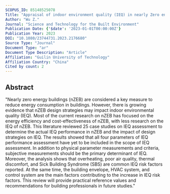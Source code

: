 ```yaml
---
SCOPUS_ID: 85148525078
Title: "Appraisal of indoor environment quality (IEQ) in nearly Zero energy Building (nZEB): A literature review"
Author: "Wu Z."
Journal: "Science and Technology for the Built Environment"
Publication Date: {'$date': '2023-01-01T00:00:00Z'}
Publication Year: 2023
DOI: "10.1080/23744731.2023.2176680"
Source Type: "Journal"
Document Type: "ar"
Document Type Description: "Article"
Affiliation: "Guilin University of Technology"
Affiliation Country: "China"
Cited by count: 2
---
```


## Abstract
"Nearly zero energy buildings (nZEB) are considered a key measure to reduce energy consumption in buildings. However, there is growing evidence that nZEB design strategies may impact indoor environmental quality (IEQ). Most of the current research on nZEB has focused on the energy efficiency and cost-effectiveness of nZEB, with less research on the IEQ of nZEB. This literature reviewed 25 case studies on IEQ assessment to determine the actual IEQ performance in nZEB and the impact of design strategies on IEQ. The results showed that all four parameters of IEQ performance assessment have yet to be included in the scope of IEQ assessment. In addition to physical parameter measurements and criteria, subjective measurements should be the primary determinant of IEQ. Moreover, the analysis shows that overheating, poor air quality, thermal discomfort, and Sick Building Syndrome (SBS) are common IEQ risk factors reported. At the same time, the building envelope, HVAC system, and control system are the main factors contributing to the increase in IEQ risk factors. This review will provide practical reference values and recommendations for building professionals in future studies."
